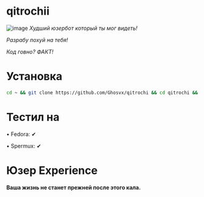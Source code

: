 # qitrochii
![image](https://ghosvx.github.io/qitrochii.png)
*Худший юзербот который ты мог видеть!*

*Разрабу похуй на тебя!*

*Код говно? ФАКТ!*

# Установка
```bash
cd ~ && git clone https://github.com/Ghosvx/qitrochi && cd qitrochi && pip3 install -r pip.txt && python3 qitrochi.py
```

# Тестил на
• Fedora: ✔

• Spermux: ✔

# Юзер Experience

**Ваша жизнь не станет прежней после этого кала.**

